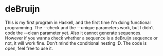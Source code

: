 # deBruijn

This is my first program in Haskell, and the first time I'm doing functional programming. The --check and the --unique parameters work, but I didn't code the --clean parameter yet. Also it cannot generate sequences. However if you wanna check whether a sequence is a deBruijn sequence or not, it will work fine. Don't mind the conditional nesting :D. The code is open, feel free to use it.
